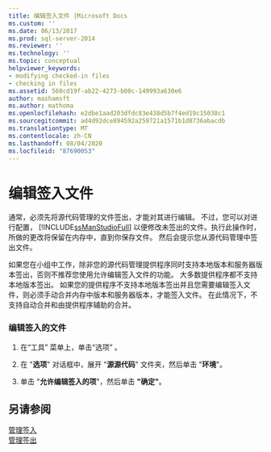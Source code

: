 ```yaml
---
title: 编辑签入文件 |Microsoft Docs
ms.custom: ''
ms.date: 06/13/2017
ms.prod: sql-server-2014
ms.reviewer: ''
ms.technology: ''
ms.topic: conceptual
helpviewer_keywords:
- modifying checked-in files
- checking in files
ms.assetid: 560cd19f-ab22-4273-b00c-149993a630e6
author: mashamsft
ms.author: mathoma
ms.openlocfilehash: e2dbe1aad203dfdc83e438d5b7f4ed19c15038c1
ms.sourcegitcommit: ad4d92dce894592a259721a1571b1d8736abacdb
ms.translationtype: MT
ms.contentlocale: zh-CN
ms.lasthandoff: 08/04/2020
ms.locfileid: "87690053"
---
```

# <a name="edit-checked-in-files"></a>编辑签入文件
  通常，必须先将源代码管理的文件签出，才能对其进行编辑。 不过，您可以对进行配置， [!INCLUDE[ssManStudioFull](../includes/ssmanstudiofull-md.md)] 以便修改未签出的文件。执行此操作时，所做的更改将保留在内存中，直到你保存文件。 然后会提示您从源代码管理中签出文件。  
  
 如果您在小组中工作，除非您的源代码管理提供程序同时支持本地版本和服务器版本签出，否则不推荐您使用允许编辑签入文件的功能。 大多数提供程序都不支持本地版本签出。 如果您的提供程序不支持本地版本签出并且您需要编辑签入文件，则必须手动合并内存中版本和服务器版本，才能签入文件。 在此情况下，不支持自动合并和由提供程序辅助的合并。  
  
### <a name="to-edit-checked-in-files"></a>编辑签入的文件  
  
1.  在“工具”  菜单上，单击“选项”  。  
  
2.  在 "**选项**" 对话框中，展开 "**源源代码**" 文件夹，然后单击 "**环境**"。  
  
3.  单击 "**允许编辑签入的项**"，然后单击 **"确定"**。  
  
## <a name="see-also"></a>另请参阅  
 [管理签入](../../2014/database-engine/manage-checkins.md)   
 [管理签出](../../2014/database-engine/manage-checkouts.md)  
  
  
